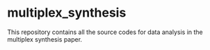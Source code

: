 # multiplex_synthesis

This repository contains all the source codes for data analysis in the multiplex synthesis paper.
